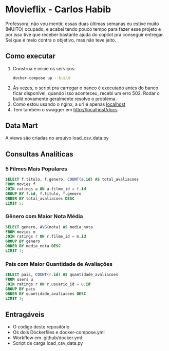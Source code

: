 # Movieflix - Carlos Habib

Professora, não vou mentir, essas duas últimas semanas eu estive muito (MUITO) ocupado, e acabei tendo pouco tempo para fazer esse projeto e por isso tive que receber bastante ajuda do copilot pra conseguir entregar. Sei que é meio contra o objetivo, mas não teve jeito. 

## Como executar

1. Construa e inicie os serviços:
   ```sh
   docker-compose up --build
   ```
2. Às vezes, o script pra carregar o banco é executado antes do banco ficar disponível, quando isso aconteceu, recebi um erro 502. Rodar o build novamente geralmente resolve o problema. 
3. Como estou usando o nginx, a url é apenas [localhost](http://localhost)
4. Tem também o swagger em [http://localhost/docs](http://localhost/docs)

## Data Mart
A views são criadas no arquivo load_csv_data.py

## Consultas Analíticas
### 5 Filmes Mais Populares

```sql
SELECT f.titulo, f.genero, COUNT(a.id) AS total_avaliacoes
FROM movies f
JOIN ratings a ON a.filme_id = f.id
GROUP BY f.id, f.titulo, f.genero
ORDER BY total_avaliacoes DESC
LIMIT 5;
```

### Gênero com Maior Nota Média

```sql
SELECT genero, AVG(nota) AS media_nota
FROM movies m
JOIN ratings r ON r.filme_id = m.id
GROUP BY genero
ORDER BY media_nota DESC
LIMIT 1;
```

### País com Maior Quantidade de Avaliações

```sql
SELECT pais, COUNT(r.id) AS quantidade_avaliacoes
FROM users u
JOIN ratings r ON r.usuario_id = u.id
GROUP BY pais
ORDER BY quantidade_avaliacoes DESC
LIMIT 1;
```
## Entragáveis
- O código deste repositório
- Os dois Dockerfiles e docker-compose.yml
- Workflow em .github/docker.yml
- Script de carga load_csv_data.py